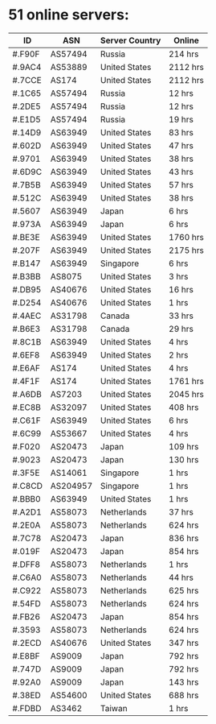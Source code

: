 # 51 online servers:

| ID | ASN | Server Country | Online |
| ------ | ------ | ------ | ------ |
| #.F90F | AS57494 | Russia | 214 hrs |
| #.9AC4 | AS53889 | United States | 2112 hrs |
| #.7CCE | AS174 | United States | 2112 hrs |
| #.1C65 | AS57494 | Russia | 12 hrs |
| #.2DE5 | AS57494 | Russia | 12 hrs |
| #.E1D5 | AS57494 | Russia | 19 hrs |
| #.14D9 | AS63949 | United States | 83 hrs |
| #.602D | AS63949 | United States | 47 hrs |
| #.9701 | AS63949 | United States | 38 hrs |
| #.6D9C | AS63949 | United States | 43 hrs |
| #.7B5B | AS63949 | United States | 57 hrs |
| #.512C | AS63949 | United States | 38 hrs |
| #.5607 | AS63949 | Japan | 6 hrs |
| #.973A | AS63949 | Japan | 6 hrs |
| #.BE3E | AS63949 | United States | 1760 hrs |
| #.207F | AS63949 | United States | 2175 hrs |
| #.B147 | AS63949 | Singapore | 6 hrs |
| #.B3BB | AS8075 | United States | 3 hrs |
| #.DB95 | AS40676 | United States | 16 hrs |
| #.D254 | AS40676 | United States | 1 hrs |
| #.4AEC | AS31798 | Canada | 33 hrs |
| #.B6E3 | AS31798 | Canada | 29 hrs |
| #.8C1B | AS63949 | United States | 4 hrs |
| #.6EF8 | AS63949 | United States | 2 hrs |
| #.E6AF | AS174 | United States | 4 hrs |
| #.4F1F | AS174 | United States | 1761 hrs |
| #.A6DB | AS7203 | United States | 2045 hrs |
| #.EC8B | AS32097 | United States | 408 hrs |
| #.C61F | AS63949 | United States | 6 hrs |
| #.6C99 | AS53667 | United States | 4 hrs |
| #.F020 | AS20473 | Japan | 109 hrs |
| #.9023 | AS20473 | Japan | 130 hrs |
| #.3F5E | AS14061 | Singapore | 1 hrs |
| #.C8CD | AS204957 | Singapore | 1 hrs |
| #.BBB0 | AS63949 | United States | 1 hrs |
| #.A2D1 | AS58073 | Netherlands | 37 hrs |
| #.2E0A | AS58073 | Netherlands | 624 hrs |
| #.7C78 | AS20473 | Japan | 836 hrs |
| #.019F | AS20473 | Japan | 854 hrs |
| #.DFF8 | AS58073 | Netherlands | 1 hrs |
| #.C6A0 | AS58073 | Netherlands | 44 hrs |
| #.C922 | AS58073 | Netherlands | 625 hrs |
| #.54FD | AS58073 | Netherlands | 624 hrs |
| #.FB26 | AS20473 | Japan | 854 hrs |
| #.3593 | AS58073 | Netherlands | 624 hrs |
| #.2ECD | AS40676 | United States | 347 hrs |
| #.E8BF | AS9009 | Japan | 792 hrs |
| #.747D | AS9009 | Japan | 792 hrs |
| #.92A0 | AS9009 | Japan | 143 hrs |
| #.38ED | AS54600 | United States | 688 hrs |
| #.FDBD | AS3462 | Taiwan | 1 hrs |


